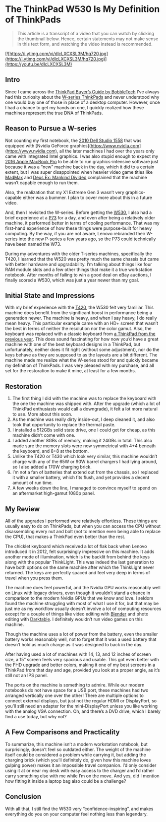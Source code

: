 # The ThinkPad W530 Is My Definition of ThinkPads

> This article is a transcript of a video that you can watch by clicking the thumbnail below. Hence, certain statements may not make sense in this text form, and watching the video instead is recommended.

[![https://i.ytimg.com/vi/dIcLXCXSL3M/hq720.jpg](https://i.ytimg.com/vi/dIcLXCXSL3M/hq720.jpg)](https://youtu.be/dIcLXCXSL3M)

## Intro

Since I came across the [ThinkPad Buyer’s Guide by BobbleTech](https://www.bobble.tech/free-stuff/used-thinkpad-buyers-guide#h.p_tFDH0Z5NtH1a) I’ve always had this curiosity about the [W-series ThinkPads](https://www.bobble.tech/free-stuff/used-thinkpad-buyers-guide#h.p_tFDH0Z5NtH1a) and never understood why one would buy one of those in place of a desktop computer. However, once I had a chance to get my hands on one, I quickly realized how these machines represent the true DNA of ThinkPads.

## Reason to Pursue a W-series

Not counting my first notebook, the [2010 Dell Studio 1558](https://www.notebookcheck.net/Review-Dell-Studio-1558-Notebook.24496.0.html) that was equipped with [Nvidia GeForce graphics](https://www.nvidia.com](https://www.nvidia.com), all the later machines I had over the years only came with integrated Intel graphics. I was also stupid enough to expect my [2016 Apple MacBook Pro](https://www.techradar.com/reviews/apple-macbook-pro-13-inch-late-2016/2) to be able to run graphics-intensive software just because it was a “new” machine back in the day, which it did to a certain extent, but I was super disappointed when heavier video game titles like [MadMax](https://store.steampowered.com/app/234140/Mad_Max/) and [Deus Ex: Mankind Divided](https://store.steampowered.com/app/337000/Deus_Ex_Mankind_Divided/) complained that the machine wasn’t capable enough to run them.

Also, the realization that my X1 Extreme Gen 3 wasn’t very graphics-capable either was a bummer. I plan to cover more about this in a future video.

And, then I revisited the W-series. Before getting the [W530](https://www.notebookcheck.net/Review-Lenovo-ThinkPad-W530-N1K43GE-Notebook.80062.0.html), I also had a brief experience at a [P73](https://www.notebookcheck.net/Lenovo-ThinkPad-P73-Laptop-Review-Big-workstation-slowed-down-by-poor-heat-management.445929.0.html) for a day, and even after being a relatively older machine, it performed better in terms of cooling performance. That was my first-hand experience of how these things were purpose-built for heavy computing. By the way, if you are not aware, Lenovo rebranded their W-series into the new P-series a few years ago, so the P73 could technically have been named the W73.

During my adventures with the older T-series machines, specifically the T420, I learned that the W520 was pretty much the same chassis but came with better hardware and upgradability. I’m talking about things like four RAM module slots and a few other things that make it a true workstation notebook. After months of failing to win a good deal on eBay auctions, I finally scored a W530, which was just a year newer than my goal.

## Initial State and Impressions

With my brief experience with the [T420](https://www.notebookcheck.net/Review-Lenovo-Thinkpad-T420-Notebook.51230.0.html), the W530 felt very familiar. This machine does benefit from the significant boost in performance being a generation newer. The machine is heavy, and when I say heavy, I do really mean heavy. This particular example came with an HD+ screen that wasn’t the best in terms of neither the resolution nor the color gamut. Also, the keyboard was replaced with a classic keyboard from [a ThinkPad from the previous year](https://www.notebookcheck.net/Review-Lenovo-ThinkPad-W520-Notebook.53220.0.html). This does sound fascinating for how now you’d have a great machine with one of the best keyboard designs in a ThinkPad, but unfortunately, neither does it fit right (without some adjustment), nor do the keys behave as they are supposed to as the layouts are a bit different. The machine made me realize what the W-series stood for and quickly became my definition of ThinkPads. I was very pleased with my purchase, and all set for the restoration to make it mine, at least for a few months.

## Restoration

1. The first thing I did with the machine was to replace the keyboard with the one the machine was shipped with. After the upgrade (which a lot of ThinkPad enthusiasts would call a downgrade), it felt a lot more natural to use. More about this soon.
2. As the machine was really dirty inside-out, I deep cleaned it, and also took that opportunity to replace the thermal paste.
3. I installed a 512GBs solid state drive, one I could get for cheap, as this machine didn’t come with one.
4. I added another 8GBs of memory, making it 24GBs in total. This also made sure the memory slots were now symmetrical with 4+4 beneath the keyboard, and 8+8 at the bottom.
5. Unlike the T420 or T430 which look very similar, this machine wouldn’t charge with any of the 65W or 90W barrel chargers I had lying around, so I also added a 170W charging brick.
6. I’m not a fan of batteries that extend out from the chassis, so I replaced it with a smaller battery, which fits flush, and yet provides a decent amount of run time.
7. A few weeks down the line, I managed to convince myself to spend on an aftermarket high-gamut 1080p panel.

## My Review

All of the upgrades I performed were relatively effortless. These things are usually easy to do on ThinkPads, but when you can access the CPU without disassembling every nut and bolt (not to mention even being able to replace the CPU), that makes a ThinkPad even better than the rest.

The chicklet keyboard which received a lot of flak back when Lenovo introduced it in 2012, felt surprisingly impressive on this machine. It adds another mode of illumination, which is the backlit from behind the keys along with the popular ThinkLight. This was indeed the last generation to have both options on the same machine after which the ThinkLight never returned. The keys are perfectly spaced and feel very deep in terms of travel when you press them.

The machine does feel powerful, and the Nvidia GPU works reasonably well on Linux with legacy drivers, even though it wouldn’t stand a chance in comparison to the modern Nvidia GPUs that we know and love. I seldom found the machine struggling with most of what I use it for, but that may be just me as my workflow usually doesn’t involve a lot of computing resources except for a couple of things like video editing with [Blender](https://www.blender.org/) and photo editing with [Darktable](https://www.darktable.org/). I definitely wouldn’t run video games on this machine.

Though the machine uses a lot of power from the battery, even the smaller battery works reasonably well, not to forget that it was a used battery that doesn’t hold as much charge as it was designed to back in the day.

After having used a lot of machines with 14, 13, and 12 inches of screen size, a 15” screen feels very spacious and usable. This got even better with the FHD upgrade and better colors, making it one of my best screens in a ThinkPad from that day and age, provided you look at a proper angle, as it’s still not an IPS panel.

The ports on the machine is something to admire. While our modern notebooks do not have space for a USB port, these machines had two arranged vertically one over the other! There are multiple options to connect external displays, but just not the regular HDMI or DisplayPort, so you’ll still need an adapter for the mini-DisplayPort unless you like working with the analog VGA connection. Oh, and there’s a DVD drive, which I barely find a use today, but why not?

## A Few Comparisons and Practicality

To summarize, this machine isn’t a modern workstation notebook, but surprisingly, doesn’t feel so outdated either. The weight of the machine itself could be considered a problem while carrying it, but adding the charging brick (which you’ll definitely do, given how this machine loves gulping power) makes it an impossible travel companion. I’d only consider using it at or near my desk with easy access to the charger and I’d rather carry something else with me while I’m on the move. And yes, did I mention how fitting it inside a laptop bag also could be a challenge?

## Conclusion

With all that, I still find the W530 very “confidence-inspiring”, and makes everything do you on your computer feel nothing less than legendary.
